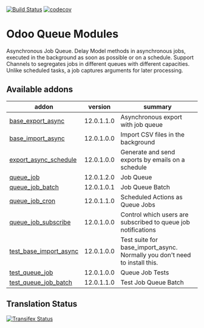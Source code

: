 [![Build Status](https://travis-ci.org/OCA/queue.svg?branch=12.0)](https://travis-ci.org/OCA/queue)
[![codecov](https://codecov.io/gh/OCA/queue/branch/12.0/graph/badge.svg)](https://codecov.io/gh/OCA/queue)


Odoo Queue Modules
==================

Asynchronous Job Queue. Delay Model methods in asynchronous jobs, executed in
the background as soon as possible or on a schedule.  Support Channels to
segregates jobs in different queues with different capacities. Unlike
scheduled tasks, a job captures arguments for later processing.


[//]: # (addons)

Available addons
----------------
addon | version | summary
--- | --- | ---
[base_export_async](base_export_async/) | 12.0.1.1.0 | Asynchronous export with job queue
[base_import_async](base_import_async/) | 12.0.1.0.0 | Import CSV files in the background
[export_async_schedule](export_async_schedule/) | 12.0.1.0.0 | Generate and send exports by emails on a schedule
[queue_job](queue_job/) | 12.0.1.2.0 | Job Queue
[queue_job_batch](queue_job_batch/) | 12.0.1.0.1 | Job Queue Batch
[queue_job_cron](queue_job_cron/) | 12.0.1.1.0 | Scheduled Actions as Queue Jobs
[queue_job_subscribe](queue_job_subscribe/) | 12.0.1.0.0 | Control which users are subscribed to queue job notifications
[test_base_import_async](test_base_import_async/) | 12.0.1.0.0 | Test suite for base_import_async. Normally you don't need to install this.
[test_queue_job](test_queue_job/) | 12.0.1.0.0 | Queue Job Tests
[test_queue_job_batch](test_queue_job_batch/) | 12.0.1.1.0 | Test Job Queue Batch

[//]: # (end addons)

Translation Status
------------------
[![Transifex Status](https://www.transifex.com/projects/p/OCA-queue-12-0/chart/image_png)](https://www.transifex.com/projects/p/OCA-queue-12-0)

